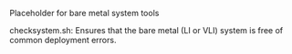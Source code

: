 Placeholder for bare metal system tools

checksystem.sh: Ensures that the bare metal (LI or VLI) system is free
  of common deployment errors.
